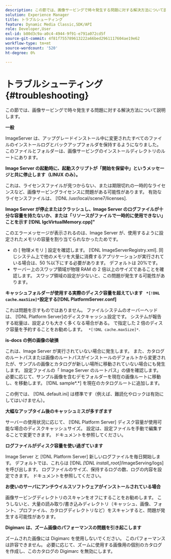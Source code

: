 ```yaml
---
description: この節では、画像サービングで時々発生する問題に対する解決方法について説明します。
solution: Experience Manager
title: トラブルシューティング
feature: Dynamic Media Classic,SDK/API
role: Developer,User
exl-id: b80d3c9a-a0c4-4944-9f91-e791a072cd5f
source-git-commit: 4f81f755789613222a66bed2961117604ae19e62
workflow-type: tm+mt
source-wordcount: '520'
ht-degree: 0%

---
```


# トラブルシューティング{#troubleshooting}

この節では、画像サービングで時々発生する問題に対する解決方法について説明します。

**一般**

ImageServer は、アップグレードインストール中に変更されたすべてのファイルのインストールログとバックアップフォルダを保持するようになりました。 このファイルとフォルダーは、画像サービングのインストールディレクトリのルートにあります。

**Image Server の起動時に、起動スクリプトが「開始を保留中」というメッセージと共に停止します（LINUX のみ）。**

これは、ライセンスファイルが見つからない、または期限切れの一時的なライセンスなど、画像サービングライセンスに問題がある可能性があります。 有効なライセンスファイルは、 [!DNL /usr/local/scene7/licenses].

**Image Server が停止またはクラッシュし、Image Server のログファイルが十分な容量を持たないか、または「リソースがファイルで一時的に使用できない」ことを示す [!DNL IgcVirtualMemory.cpp]&quot;**

このエラーメッセージが表示されるのは、Image Server が、使用するように設定されたメモリの容量を割り当てられなかったためです。

* の [ 物理メモリ ] 設定を確認します。 [!DNL ImageServerRegistry.xml]. 同じシステム上で他のメモリを大量に消費するアプリケーションが実行されている場合は、50 %以下にする必要があります。 デフォルトは 20%です。
* サーバー上のスワップ領域が物理 RAM の 2 倍以上のサイズであることを確認します。 スワップ領域の設定が少ないと、この問題が発生する可能性があります。

**キャッシュフォルダーが使用する実際のディスク容量を超えています ` *[!DNL cache.maxSize]*`設定する[!DNL PlatformServer.conf]**

これは問題を示すものではありません。 ファイルシステムのオーバーヘッドは、 [!DNL Platform Server]のディスクキャッシュ設定です。 システムが報告する総量は、設定よりも大きく多くなる場合がある。 で指定した 2 倍のディスク容量を予約することをお勧めします。 ` *[!DNL cache.maxSize]*`.

**is-docs の例の画像の破損**

これは、Image Server が実行されていない場合に発生します。 また、カタログのルートパスまたは画像のルートパスがインストールのデフォルトから変更されたが、サンプルの画像とカタログが新しい場所に移動されていない場合にも発生します。 設定ファイルの「 Image Server のルートパス」の値を確認します。 必要に応じて、サンプル画像を含むデモフォルダーを現在の画像ルートに移動し、を移動します。 [!DNL sample*.*] を現在のカタログルートに追加します。

この例では、 [!DNL default.ini] は標準です（例えば、難読化やロックは有効にしてはいけません）。

**大幅なアップタイム後のキャッシュミスが多すぎます**

サーバーの使用状況に応じて、 [!DNL Platform Server] ディスク容量が使用可能な場合のディスクキャッシュサイズ。 設定は、設定ファイルを手動で編集することで変更できます。 ドキュメントを参照してください。

**ログファイルがディスク容量を使い過ぎています**

Image Server と [!DNL Platform Server] 新しいログファイルを毎日開始します。 デフォルトでは、これらは [!DNL *[!DNL install_root]*/ImageServing/logs] を呼び出します。 ログファイルのサイズ、保持するログの数、ログの内容を設定できます。 ドキュメントを参照してください。

**お使いのサーバにアンチウイルスソフトウェアがインストールされている場合**

画像サービングディレクトリのスキャンをオフにすることをお勧めします。 こうしないと、大量の読み取り/書き込みディレクトリ（キャッシュ、画像、フォント、プロファイル、カタログディレクトリなど）をスキャンすると、問題が発生する可能性があります。

**Digimarc は、ズーム画像のパフォーマンスの問題を引き起こします**

ズームされた画像には Digimarc を使用しないでください。 このパフォーマンスは許容できません。 必要に応じて、ズームに使用する画像用の個別のカタログを作成し、このカタログの Digimarc を無効にします。
